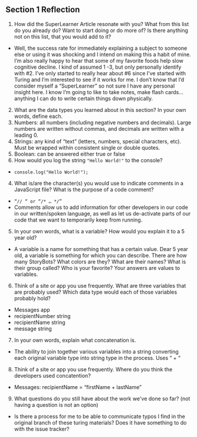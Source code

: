 ## Section 1 Reflection

1. How did the SuperLearner Article resonate with you? What from this list do you already do? Want to start doing or do more of? Is there anything not on this list, that you would add to it?
  * Well, the success rate for immediately explaining a subject to someone else or using it was shocking and I intend on making this a habit of mine. I’m also really happy to hear that some of my favorite foods help slow cognitive decline. I kind of assumed 1 -3, but only personally identify with #2. I’ve only started to really hear about #6 since I’ve started with Turing and I’m interested to see if it works for me. I don’t know that I’d consider myself a “SuperLearner” so not sure I have any personal insight here. I know I’m going to like to take notes, make flash cards… anything I can do to write certain things down physically.
2. What are the data types you learned about in this section? In your own words, define each.
  1. Numbers: all numbers (including negative numbers and decimals). Large numbers are written without commas, and decimals are written with a leading 0.
  1. Strings: any kind of “text” (letters, numbers, special characters, etc). Must be wrapped within consistent single or double quotes.
  1. Boolean: can be answered either true or false
3. How would you log the string `"Hello World!"` to the console?
  * `console.log("Hello World!");`
4. What is/are the character(s) you would use to indicate comments in a JavaScript file? What is the purpose of a code comment?
  * `“// “ or “/* … */”`
  * Comments allow us to add information for other developers in our code in our written/spoken language, as well as let us de-activate parts of our code that we want to temporarily keep from running.
5. In your own words, what is a variable? How would you explain it to a 5 year old?
  * A variable is a name for something that has a certain value. Dear 5 year old, a variable is something for which you can describe. There are how many StoryBots? What colors are they? What are their names? What is their group called? Who is your favorite? Your answers are values to variables.
6. Think of a site or app you use frequently. What are three variables that are probably used? Which data type would each of those variables probably hold?
  * Messages app
  * recipientNumber	string
  * recipientName	string
  * message 		string
7. In your own words, explain what concatenation is.
  * The ability to join together various variables into a string converting each original variable type into string type in the process. Uses “ + “
8. Think of a site or app you use frequently. Where do you think the developers used concatention?
  * Messages: recipientName = “firstName + lastName”
9. What questions do you still have about the work we've done so far? (not having a question is not an option)
  * Is there a process for me to be able to communicate typos I find in the original branch of these turing materials? Does it have something to do with the issue tracker?
